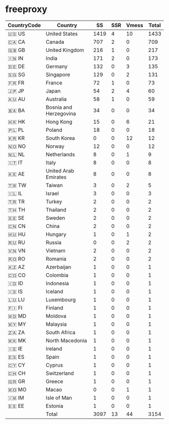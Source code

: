 # freeproxy

|CountryCode|Country|SS|SSR|Vmess|Total|
|  ----  | ----  |  ----  | ----  |  ----  | ----  |
|🇺🇸 US|United States|1419|4|10|1433|
|🇨🇦 CA|Canada|707|2|0|709|
|🇬🇧 GB|United Kingdom|216|1|0|217|
|🇮🇳 IN|India|171|2|0|173|
|🇩🇪 DE|Germany|132|0|3|135|
|🇸🇬 SG|Singapore|129|0|2|131|
|🇫🇷 FR|France|72|1|0|73|
|🇯🇵 JP|Japan|54|2|4|60|
|🇦🇺 AU|Australia|58|1|0|59|
|🇧🇦 BA|Bosnia and Herzegovina|34|0|0|34|
|🇭🇰 HK|Hong Kong|15|0|6|21|
|🇵🇱 PL|Poland|18|0|0|18|
|🇰🇷 KR|South Korea|0|0|12|12|
|🇳🇴 NO|Norway|12|0|0|12|
|🇳🇱 NL|Netherlands|8|0|1|9|
|🇮🇹 IT|Italy|8|0|0|8|
|🇦🇪 AE|United Arab Emirates|8|0|0|8|
|🇹🇼 TW|Taiwan|3|0|2|5|
|🇮🇱 IL|Israel|3|0|0|3|
|🇹🇷 TR|Turkey|2|0|0|2|
|🇹🇭 TH|Thailand|2|0|0|2|
|🇸🇪 SE|Sweden|2|0|0|2|
|🇨🇳 CN|China|2|0|0|2|
|🇭🇺 HU|Hungary|1|0|1|2|
|🇷🇺 RU|Russia|0|0|2|2|
|🇻🇳 VN|Vietnam|2|0|0|2|
|🇷🇴 RO|Romania|2|0|0|2|
|🇦🇿 AZ|Azerbaijan|1|0|0|1|
|🇨🇴 CO|Colombia|1|0|0|1|
|🇮🇩 ID|Indonesia|1|0|0|1|
|🇮🇸 IS|Iceland|1|0|0|1|
|🇱🇺 LU|Luxembourg|1|0|0|1|
|🇫🇮 FI|Finland|1|0|0|1|
|🇲🇩 MD|Moldova|1|0|0|1|
|🇲🇾 MY|Malaysia|1|0|0|1|
|🇿🇦 ZA|South Africa|1|0|0|1|
|🇲🇰 MK|North Macedonia|1|0|0|1|
|🇮🇪 IE|Ireland|1|0|0|1|
|🇪🇸 ES|Spain|1|0|0|1|
|🇨🇾 CY|Cyprus|1|0|0|1|
|🇨🇭 CH|Switzerland|1|0|0|1|
|🇬🇷 GR|Greece|1|0|0|1|
|🇲🇴 MO|Macao|0|0|1|1|
|🇮🇲 IM|Isle of Man|1|0|0|1|
|🇪🇪 EE|Estonia|1|0|0|1|
||Total|3097|13|44|3154|
